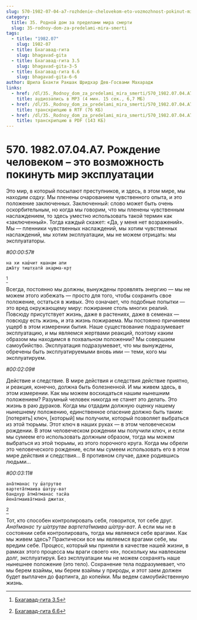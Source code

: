 ```yaml
---
slug: 570-1982-07-04-a7-rozhdenie-chelovekom-eto-vozmozhnost-pokinut-mir-ekspluatatsii
category:
  title: 35. Родной дом за пределами мира смерти
  slug: 35-rodnoy-dom-za-predelami-mira-smerti
tags:
  - title: "1982.07"
    slug: 1982-07
  - title: Бхагавад-гита
    slug: bhagavad-gita
  - title: Бхагавад-гита 3.5
    slug: bhagavad-gita-3-5
  - title: Бхагавад-гита 6.6
    slug: bhagavad-gita-6-6
author: Шрила Бхакти Ракшак Шридхар Дев-Госвами Махарадж
links:
  - href: /dl/35._Rodnoy_dom_za_predelami_mira_smerti/570_1982.07.04.A7_SridharMj_Rozhdenie_chelovekom--jeto_vozmozhnost_pokinut_mir_jekspluatacii.mp3
    title: аудиозапись в MP3 (4 мин. 15 сек., 6,7 МБ)
  - href: /dl/35._Rodnoy_dom_za_predelami_mira_smerti/570_1982.07.04.A7_SridharMj_Rozhdenie_chelovekom--jeto_vozmozhnost_pokinut_mir_jekspluatacii.rtf
    title: транскрипцию в RTF (76 КБ)
  - href: /dl/35._Rodnoy_dom_za_predelami_mira_smerti/570_1982.07.04.A7_SridharMj_Rozhdenie_chelovekom--jeto_vozmozhnost_pokinut_mir_jekspluatacii.pdf
    title: транскрипцию в PDF (143 КБ)
---
```


# 570. 1982.07.04.A7. Рождение человеком – это возможность покинуть мир эксплуатации

Это мир, в который посылают преступников, и здесь, в этом мире, мы находим *садху.* Мы пленены очарованием чувственного опыта, и это положение заключенных. Заключенный: слово может быть очень оскорбительным, но когда мы говорим, что мы пленены чувственным наслаждением, то здесь уместно использовать такой термин как «заключенный». Тогда каждый скажет: «Да, у меня нет возражений». Мы — пленники чувственных наслаждений, мы хотим чувственных наслаждений, мы хотим эксплуатации, мы не можем отрицать: мы эксплуататоры.

*#00:00:57#*

    на хи каш́чит кшан̣ам апи
    джа̄ту тишт̣хатй акарма-кр̣т
[^_ftn1]

Всегда, постоянно мы должны, вынуждены проявлять энергию — мы не можем этого избежать — просто для того, чтобы сохранить свое положение, остаться в живых. Это означает, что подобные попытки — это вред окружающему миру: пожирание столь многих реалий. Повсюду присутствует жизнь, даже в растениях, даже в семенах — повсюду есть жизнь, и эта жизнь пожираема. Мы постоянно причиняем ущерб в этом измерении бытия. Наше существование подразумевает эксплуатацию, и мы являемся жертвами реакций, поэтому каким образом мы находимся в похвальном положении? Мы совершаем самоубийство. Эксплуатация подразумевает, что мы вынуждены, обречены быть эксплуатируемыми вновь ими — теми, кого мы эксплуатируем.

*#00:02:09#*

Действие и следствие. В мире действия и следствия действие приятно, и реакция, конечно, должна быть болезненной. И мы живем здесь, в этом измерении. Как мы можем восхищаться нашим нынешним положением? Разумный человек никогда не станет это делать. Это жизнь в раю дураков. Когда мы отдадим должную оценку нашему нынешнему положению, единственное опасение должно быть таким: [потерять] ключ, [который] мы получили, который позволяет выбраться из этой тюрьмы. Этот ключ в наших руках — в этом человеческом рождении. В этом человеческом рождении мы получили ключ, и если мы сумеем его использовать должным образом, тогда мы можем выбраться из этой тюрьмы, из этого порочного круга. Когда мы обрели это человеческого рождение, если мы сумеем использовать его в этом мире действия и следствия… В противном случае, даже родившись людьми…

*#00:03:11#*

    ана̄тманас ту ш́атрутве
    вартета̄тмаива ш́атру-ват
    бандхур а̄тма̄тманас тасйа
    йена̄тмаива̄тмана̄ джитах̣
[^_ftn2]

Тот, кто способен контролировать себя, говорится, тот себе друг. *Ана̄тманас ту ш́атрутве вартета̄тмаива ш́атру-ват*. А если мы не в состоянии себя контролировать, тогда мы являемся себе врагами. Как мы живем здесь? Практически все мы являемся врагами себе, мы вредим себе. Процесс, который мы приняли в качестве нашей жизни, в рамках этого процесса мы враги своего «я», поскольку мы навлекаем долг, эксплуатируя. Без эксплуатации мы не можем сохранять наше нынешнее положение (это тело). Сохранение тела подразумевает, что мы берем взаймы, мы берем взаймы у природы, и этот заем должен будет выплачен до фартинга, до копейки. Мы ведем самоубийственную жизнь.



[^_ftn1]: [Бхагавад-гита 3.5](../notes/bhagavad-gita/bhagavad-gita-3-5.md)

[^_ftn2]: [Бхагавад-гита 6.6](../notes/bhagavad-gita/bhagavad-gita-6-6.md)
